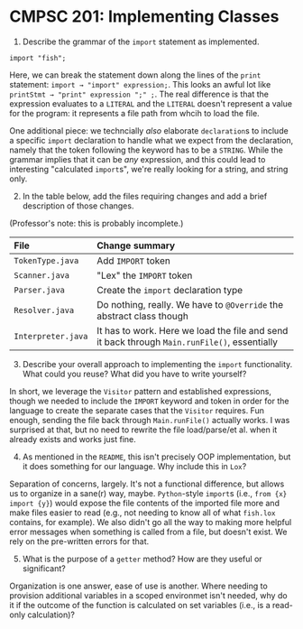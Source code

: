 # CMPSC 201: Implementing Classes

1. Describe the grammar of the `import` statement as implemented.
```
import "fish";
```

Here, we can break the statement down along the lines of the `print` statement: `import → "import" expression;`. This looks an awful lot like
`printStmt → "print" expression ";" ;`. The real difference is that the expression evaluates to a `LITERAL` and the `LITERAL` doesn't represent
a value for the program: it represents a file path from whcih to load the file.

One additional piece: we techncially _also_ elaborate `declaration`s to include a specific `import` declaration to handle what we expect from 
the declaration, namely that the token following the keyword has to be a `STRING`. While the grammar implies that it can be _any_ expression,
and this could lead to interesting "calculated `import`s", we're really looking for a string, and string only.

2. In the table below, add the files requiring changes and add a brief description of those changes.

(Professor's note: this is probably incomplete.)

|File |Change summary |
|:----|:--------------|
|`TokenType.java`|Add `IMPORT` token |
|`Scanner.java`|"Lex" the `IMPORT` token |
|`Parser.java`|Create the `import` declaration type |
|`Resolver.java`|Do nothing, really. We have to `@Override` the abstract class though |
|`Interpreter.java`|It has to work. Here we load the file and send it back through `Main.runFile()`, essentially |

3. Describe your overall approach to implementing the `import` functionality. What could you reuse? What did you have to write yourself?

In short, we leverage the `Visitor` pattern and established expressions, though we needed to include the `IMPORT` keyword and token in order
for the language to create the separate cases that the `Visitor` requires. Fun enough, sending the file back through `Main.runFile()` actually
works. I was surprised at that, but no need to rewrite the file load/parse/et al. when it already exists and works just fine.

4. As mentioned in the `README`, this isn't precisely OOP implementation, but it does something for our language. Why include this in `Lox`?

Separation of concerns, largely. It's not a functional difference, but allows us to organize in a sane(r) way, maybe. `Python`-style `import`s
(i.e., `from {x} import {y}`) would expose the file contents of the imported file more and make files easier to read (e.g., not needing to know
all of what `fish.lox` contains, for example). We also didn't go all the way to making more helpful error messages when something is called
from a file, but doesn't exist. We rely on the pre-written errors for that.

5. What is the purpose of a `getter` method? How are they useful or significant?

Organization is one answer, ease of use is another. Where needing to provision additional variables in a scoped environmet isn't needed, why do it
if the outcome of the function is calculated on set variables (i.e., is a read-only calculation)?
